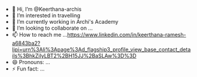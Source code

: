 - 👋 Hi, I’m @Keerthana-archis
- 👀 I’m interested in travelling
- 🌱 I’m currently working in Archi's Academy
- 💞️ I’m looking to collaborate on ...
- 📫 How to reach me ...https://www.linkedin.com/in/keerthana-ramesh-a6843ba2?lipi=urn%3Ali%3Apage%3Ad_flagship3_profile_view_base_contact_details%3BhkZiIyLBT2%2BH15JJ%2BaSLAw%3D%3D
- 😄 Pronouns: ...
- ⚡ Fun fact: ...

<!---
Keerthana-archis/Keerthana-archis is a ✨ special ✨ repository because its `README.md` (this file) appears on your GitHub profile.
You can click the Preview link to take a look at your changes.
--->
